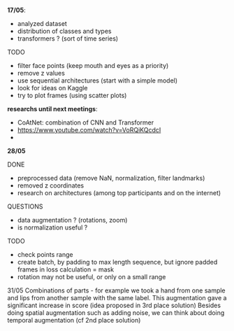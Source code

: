 **17/05**:
- analyzed dataset
- distribution of classes and types
- transformers ? (sort of time series)

TODO
- filter face points (keep mouth and eyes as a priority)
- remove z values
- use sequential architectures (start with a simple model)
- look for ideas on Kaggle 
- try to plot frames (using scatter plots)

**researchs until next meetings**:
- CoAtNet: combination of CNN and Transformer
- https://www.youtube.com/watch?v=VoRQiKQcdcI
- 

**28/05**

DONE
- preprocessed data (remove NaN, normalization, filter landmarks)
- removed z coordinates
- research on architectures (among top participants and on the internet)

QUESTIONS
- data augmentation ? (rotations, zoom)
- is normalization useful ?

TODO
- check points range
- create batch, by padding to max length sequence, but ignore padded frames in loss calculation = mask
- rotation may not be useful, or only on a small range

31/05
  Combinations of parts - for example we took a hand from one sample and lips from another sample with the same label. This augmentation gave a significant increase in score (idea proposed in 3rd place solution) 
  Besides doing spatial augmentation such as adding noise, we can think about doing temporal augmentation (cf 2nd place solution)
